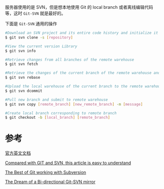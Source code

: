 服务器使用的是 SVN，但是想本地使用 Git 的 local branch 或者离线编辑代码等，这时 `Git-SVN` 就是最好的。

下面是 `Git-SVN` 通用的操作



```sh
#Download an SVN project and its entire code history and initialize it as a git code base
$ git svn clone -s [repository]

#View the current version Library
$ git svn info

#Retrieve changes from all branches of the remote warehouse
$ git svn fetch

#Retrieve the changes of the current branch of the remote warehouse and merge it with the local branch
$ git svn rebase 

#Upload the local warehouse of the current branch to the remote warehouse
$ git svn dcommit

#Pull new branch and submit to remote warehouse
$ git svn copy [remote_branch] [new_remote_branch] -m [message]

#Create local branch corresponding to remote branch
$ git checkout -b [local_branch] [remote_branch]
```





# 参考

[官方英文文档](https://git-scm.com/docs/git-svn)

[Compared with GIT and SVN, this article is easy to understand](https://developpaper.com/compared-with-git-and-svn-this-article-is-easy-to-understand/)

[The Best of Git working with Subversion](https://www.taringamberini.com/en/blog/howto/the-best-of-git-working-with-subversion/)

[The Dream of a Bi-directional Git-SVN mirror](https://blog.tfnico.com/2011/03/dream-of-bi-directional-git-svn-mirror.html)